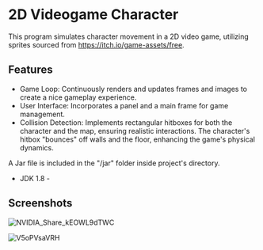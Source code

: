 # 2D Videogame Character

This program simulates character movement in a 2D video game, utilizing sprites sourced from https://itch.io/game-assets/free.

## Features

 * Game Loop: Continuously renders and updates frames and images to create a nice gameplay experience.
 * User Interface: Incorporates a panel and a main frame for game management.
 * Collision Detection: Implements rectangular hitboxes for both the character and the map, ensuring realistic interactions. The character's hitbox "bounces" off walls and the floor, enhancing the game's physical dynamics.

A Jar file is included in the "/jar" folder inside project's directory.


- JDK 1.8 -


## Screenshots

![NVIDIA_Share_kEOWL9dTWC](https://github.com/nicolasPalomares/2DGameCharacter/assets/106792719/28e9485f-5830-4d1e-b712-40fee0cd1f0b)

![V5oPVsaVRH](https://github.com/nicolasPalomares/2DGameCharacter/assets/106792719/4ffbeb3a-cd80-48bc-a823-2b936dc7e342)
